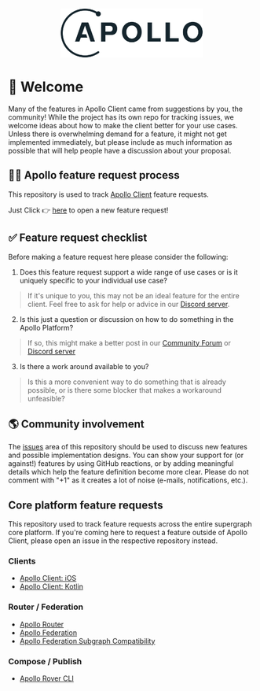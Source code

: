 <div align="center">
  <p>
  	<a href="https://www.apollographql.com/"><img src="https://raw.githubusercontent.com/apollographql/apollo-client-devtools/main/assets/apollo-wordmark.svg" height="100" alt="Apollo Client"></a>
  </p>
</div>

# 👋 Welcome

Many of the features in Apollo Client came from suggestions by you, the community! While the project has its own repo for tracking issues, we welcome ideas about how to make the client better for your use cases. Unless there is overwhelming demand for a feature, it might not get implemented immediately, but please include as much information as possible that will help people have a discussion about your proposal.

## 🧑‍🚀 Apollo feature request process

This repository is used to track [Apollo Client](https://github.com/apollographql/apollo-client) feature requests.

Just Click 👉 [here](https://github.com/apollographql/apollo-feature-requests/issues/new) to open a new feature request!

## ✅ Feature request checklist

Before making a feature request here please consider the following:

1. Does this feature request support a wide range of use cases or is it uniquely specific to your individual use case?

> If it's unique to you, this may not be an ideal feature for the entire client. Feel free to ask for help or advice in our [Discord server](https://discord.gg/graphos).

2. Is this just a question or discussion on how to do something in the Apollo Platform?

> If so, this might make a better post in our [Community Forum](https://community.apollographql.com/) or [Discord server](https://discord.gg/graphos)

3. Is there a work around available to you?

> Is this a more convenient way to do something that is already possible, or is there some blocker that makes a workaround unfeasible?

## 🌎 Community involvement

The [issues](https://github.com/apollographql/apollo-feature-requests/issues/) area of this repository should be used to discuss new features and possible implementation designs. You can show your support for (or against!) features by using GitHub reactions, or by adding meaningful details which help the feature definition become more clear. Please do not comment with "+1" as it creates a lot of noise (e-mails, notifications, etc.).

## Core platform feature requests

This repository used to track feature requests across the entire supergraph core platform. If you're coming here to request a feature outside of Apollo Client, please open an issue in the respective repository instead.

### Clients

- [Apollo Client: iOS](https://github.com/apollographql/apollo-ios)
- [Apollo Client: Kotlin](https://github.com/apollographql/apollo-kotlin)

### Router / Federation

- [Apollo Router](https://github.com/apollographql/router)
- [Apollo Federation](https://github.com/apollographql/federation)
- [Apollo Federation Subgraph Compatibility](https://github.com/apollographql/apollo-federation-subgraph-compatibility)

### Compose / Publish

- [Apollo Rover CLI](https://github.com/apollographql/rover)
